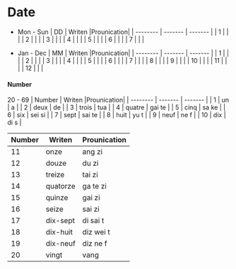 # Date
- Mon - Sun
| DD    | Writen |Prounication|
| -------- | ------- | ------- |
| 1 |  |  | 
| 2 |  |  | 
| 3 |  |  | 
| 4 |  |  | 
| 5 |  |  | 
| 6 |  |  | 
| 7 |  |  | 

- Jan - Dec
| MM    | Writen |Prounication|
| -------- | ------- | ------- |
| 1 |  |  | 
| 2 |  |  | 
| 3 |  |  | 
| 4 |  |  | 
| 5 |  |  | 
| 6 |  |  | 
| 7 |  |  | 
| 8 |  |  | 
| 9 |  |  | 
| 10 |  |  | 
| 11 |  |  | 
| 12 |  |  | 

#### Number
20 - 69
| Number    | Writen |Prounication|
| -------- | ------- | ------- |
| 1 | un | a | 
| 2 | deux | de | 
| 3 | trois | tua | 
| 4 | quatre | gai te | 
| 5 | cinq | sa ke | 
| 6 | six | sei si | 
| 7 | sept  | sai te | 
| 8 | huit | yu t | 
| 9 | neuf | ne f | 
| 10 | dix | di s | 

| Number    | Writen |Prounication
| -------- | ------- | ------- |
| 11 |onze | ang zi | 
| 12 |douze | du zi | 
| 13 |treize | tai zi | 
| 14 |quatorze | ga te zi | 
| 15 |quinze | gai zi | 
| 16 |seize | sai zi | 
| 17 |dix-sept | di sai t | 
| 18 |dix-huit | diz wei t | 
| 19 |dix-neuf | diz ne f | 
| 20 |vingt | vang | 
